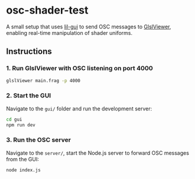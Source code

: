 # osc-shader-test

A small setup that uses [lil-gui](https://lil-gui.georgealways.com/) to send OSC messages to [GlslViewer](https://github.com/patriciogonzalezvivo/glslViewer), enabling real-time manipulation of shader uniforms.

## Instructions

### 1. Run GlslViewer with OSC listening on port 4000

```bash
glslViewer main.frag -p 4000
```

### 2. Start the GUI

Navigate to the `gui/` folder and run the development server:

```bash
cd gui
npm run dev
```

### 3. Run the OSC server

Navigate to the `server/`, start the Node.js server to forward OSC messages from the GUI:

```bash
node index.js
```
